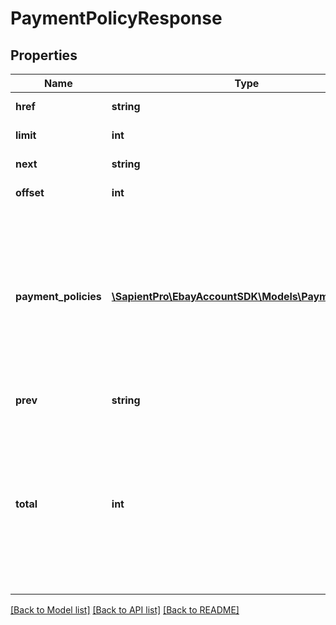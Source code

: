 # PaymentPolicyResponse

## Properties
| Name                 | Type                                                                      | Description                                                                                                                                                                                                                                     | Notes      |
|----------------------|---------------------------------------------------------------------------|-------------------------------------------------------------------------------------------------------------------------------------------------------------------------------------------------------------------------------------------------|------------|
| **href**             | **string**                                                                | This field is for future use.                                                                                                                                                                                                                   | [optional] |
| **limit**            | **int**                                                                   | This field is for future use.                                                                                                                                                                                                                   | [optional] |
| **next**             | **string**                                                                | This field is for future use.                                                                                                                                                                                                                   | [optional] |
| **offset**           | **int**                                                                   | This field is for future use.                                                                                                                                                                                                                   | [optional] |
| **payment_policies** | [**\SapientPro\EbayAccountSDK\Models\PaymentPolicy[]**](PaymentPolicy.md) | A list of all of the seller&#x27;s payment business policies defined for the specified marketplace. This array will be returned as empty if no payment business policies are defined for the specified marketplace.                             | [optional] |
| **prev**             | **string**                                                                | This field is for future use.                                                                                                                                                                                                                   | [optional] |
| **total**            | **int**                                                                   | The total number of payment business policies retrieved in the result set.  &lt;br/&gt;&lt;br/&gt;If no payment business policies are defined for the specified marketplace, this field is returned with a value of &lt;code&gt;0&lt;/code&gt;. | [optional] |

[[Back to Model list]](../../README.md#documentation-for-models) [[Back to API list]](../../README.md#documentation-for-api-endpoints) [[Back to README]](../../README.md)

